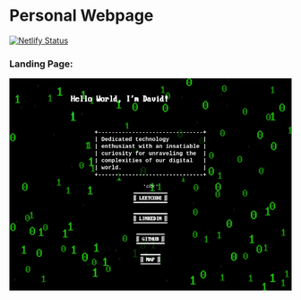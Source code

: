 # Personal Webpage
[![Netlify Status](https://api.netlify.com/api/v1/badges/7bb3ab50-b7c0-40fa-a11f-75eb8cbc01d0/deploy-status)](https://app.netlify.com/sites/dafolio2/deploys)

### Landing Page:
<div align="center">
  <a href="https://dapetri.com">
    <img src=".assets/dapetri-screenshot.png" alt="PDF preview">
  </a>
</div>
